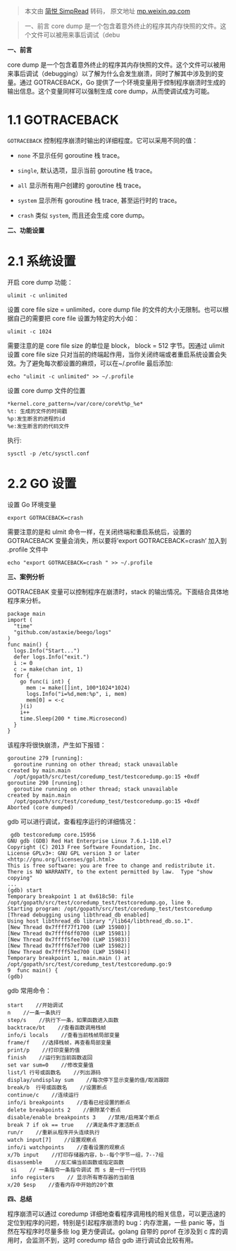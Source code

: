 > 本文由 [简悦 SimpRead](http://ksria.com/simpread/) 转码， 原文地址 [mp.weixin.qq.com](https://mp.weixin.qq.com/s/YiONLLc614BneyCUsHE6pw)

> 一、前言 core dump 是一个包含着意外终止的程序其内存快照的文件。这个文件可以被用来事后调试（debu

****一、前言****

core dump 是一个包含着意外终止的程序其内存快照的文件。这个文件可以被用来事后调试（debugging）以了解为什么会发生崩溃，同时了解其中涉及到的变量。通过 GOTRACEBACK，Go 提供了一个环境变量用于控制程序崩溃时生成的输出信息。这个变量同样可以强制生成 core dump，从而使调试成为可能。

**1.1** **GOTRACEBACK**
=======================

`GOTRACEBACK` 控制程序崩溃时输出的详细程度。它可以采用不同的值：

*   `none` 不显示任何 goroutine 栈 trace。
    
*   `single`, 默认选项，显示当前 goroutine 栈 trace。
    
*   `all` 显示所有用户创建的 goroutine 栈 trace。
    
*   `system` 显示所有 goroutine 栈 trace, 甚至运行时的 trace。
    
*   `crash` 类似 `system`, 而且还会生成 core dump。
    

****二、功能设置****

**2.1** **系统设置**
================

开启 core dump 功能：

```
ulimit -c unlimited

```

设置 core file size = unlimited，core dump file 的文件的大小无限制。也可以根据自己的需要把 core file 设置为特定的大小如：

```
ulimit -c 1024

```

需要注意的是 core file size 的单位是 block， block = 512 字节。因通过 ulimit 设置 core file size 只对当前的终端起作用，当你关闭终端或者重启系统设置会失效。为了避免每次都设置的麻烦，可以在~/.profile 最后添加:

```
echo "ulimit -c unlimited" >> ~/.profile

```

设置 core dump 文件的位置

```
*kernel.core_pattern=/var/core/core%t%p_%e*
%t: 生成的文件的时间戳
%p:发生断言的进程的id
%e:发生断言的的代码文件

```

执行:

```
sysctl -p /etc/sysctl.conf

```

**2.2** **GO 设置**
=================

设置 Go 环境变量

```
export GOTRACEBACK=crash

```

需要注意的是和 ulmit 命令一样，在关闭终端和重启系统后，设置的 GOTRACEBACK 变量会消失，所以要将’export GOTRACEBACK=crash’ 加入到 .profile 文件中

```
echo "export GOTRACEBACK=crash " >> ~/.profile

```

****三、案例分析****

GOTRACEBAK 变量可以控制程序在崩溃时，stack 的输出情况。下面结合具体地程序来分析。

```
package main
import (
  "time"
  "github.com/astaxie/beego/logs"
)
func main() {
  logs.Info("Start...")
  defer logs.Info("exit.")
  i := 0
  c := make(chan int, 1)
  for {
    go func(i int) {
      mem := make([]int, 100*1024*1024)
      logs.Info("i=%d,mem:%p", i, mem)
      mem[0] = <-c
    }(i)
    i++
    time.Sleep(200 * time.Microsecond)
  }
}

```

该程序将很快崩溃，产生如下报错：

```
goroutine 279 [running]:
  goroutine running on other thread; stack unavailable
created by main.main
  /opt/gopath/src/test/coredump_test/testcoredump.go:15 +0xdf
goroutine 290 [running]:
  goroutine running on other thread; stack unavailable
created by main.main
  /opt/gopath/src/test/coredump_test/testcoredump.go:15 +0xdf
Aborted (core dumped)

```

gdb 可以进行调试，查看程序运行的详细情况：

```
 gdb testcoredump core.15956
GNU gdb (GDB) Red Hat Enterprise Linux 7.6.1-110.el7
Copyright (C) 2013 Free Software Foundation, Inc.
License GPLv3+: GNU GPL version 3 or later <http://gnu.org/licenses/gpl.html>
This is free software: you are free to change and redistribute it.
There is NO WARRANTY, to the extent permitted by law.  Type "show copying"
...
(gdb) start
Temporary breakpoint 1 at 0x618c50: file /opt/gopath/src/test/coredump_test/testcoredump.go, line 9.
Starting program: /opt/gopath/src/test/coredump_test/testcoredump
[Thread debugging using libthread_db enabled]
Using host libthread_db library "/lib64/libthread_db.so.1".
[New Thread 0x7ffff77f1700 (LWP 15980)]
[New Thread 0x7ffff6ff0700 (LWP 15981)]
[New Thread 0x7ffff5fee700 (LWP 15983)]
[New Thread 0x7ffff67ef700 (LWP 15982)]
[New Thread 0x7ffff57ed700 (LWP 15984)]
Temporary breakpoint 1, main.main () at /opt/gopath/src/test/coredump_test/testcoredump.go:9
9  func main() {
(gdb)

```

gdb 常用命令：

```
start    //开始调试
n    //一条一条执行
step/s    //执行下一条，如果函数进入函数
backtrace/bt    //查看函数调用栈帧
info/i locals    //查看当前栈帧局部变量
frame/f    //选择栈帧，再查看局部变量
print/p    //打印变量的值
finish    //运行到当前函数返回
set var sum=0    //修改变量值
list/l 行号或函数名    //列出源码
display/undisplay sum    //每次停下显示变量的值/取消跟踪
break/b  行号或函数名    //设置断点
continue/c    //连续运行
info/i breakpoints    //查看已经设置的断点
delete breakpoints 2    //删除某个断点
disable/enable breakpoints 3    //禁用/启用某个断点
break 7 if ok == true    //满足条件才激活断点
run/r    //重新从程序开头连续执行
watch input[7]    //设置观察点
info/i watchpoints    //查看设置的观察点
x/7b input    //打印存储器内容，b--每个字节一组，7--7组
disassemble    //反汇编当前函数或指定函数
 si    // 一条指令一条指令调试 而 s 是一行一行代码
 info registers    // 显示所有寄存器的当前值
x/20 $esp    //查看内存中开始的20个数

```

****四、总结****

程序崩溃可以通过 coredump 详细地查看程序调用栈的相关信息，可以更迅速的定位到程序的问题，特别是引起程序崩溃的 bug：内存泄漏，一些 panic 等，当然在写程序时尽量多些 log 更方便调试。golang 自带的 pprof 在涉及到 c 库的调用时，会监测不到，这时 coredump 结合 gdb 进行调试会比较有用。